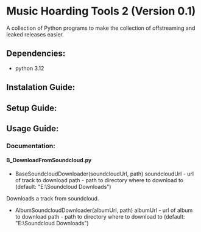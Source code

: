 # Music Hoarding Tools 2 (Version 0.1)

A collection of Python programs to make the collection of offstreaming and leaked releases easier.

## Dependencies:
- python 3.12
## Instalation Guide:

## Setup Guide:

## Usage Guide:
### Documentation:
#### B_DownloadFromSoundcloud.py
- BaseSoundcloudDownloader(soundcloudUrl, path)
soundcloudUrl - url of track to download
path - path to directory where to download to (default: "E:\Soundcloud Downloads")

Downloads a track from soundcloud.

- AlbumSoundcloudDownloader(albumUrl, path)
albumUrl - url of album to download
path - path to directory where to download to (default: "E:\Soundcloud Downloads")
